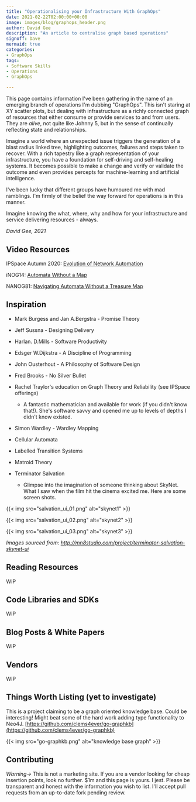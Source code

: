 ```yaml
---
title: "Operationalising your Infrastructure With GraphOps"
date: 2021-02-22T02:00:00+00:00
image: images/blog/graphops_header.png
author: David Gee
description: "An article to centralise graph based operations"
signoff: Dave
mermaid: true
categories: 
- GraphOps
tags:
- Software Skills
- Operations
- GraphOps

---
```


This page contains information I've been gathering in the name of an emerging branch of operations I'm dubbing "GraphOps". This isn't staring at XY scatter plots, but dealing with infrastructure as a richly connected graph of resources that either consume or provide services to and from users. They are *alive*, not quite like Johnny 5, but in the sense of continually reflecting state and relationships.

Imagine a world where an unexpected issue triggers the generation of a blast radius linked tree, highlighting outcomes, failures and steps taken to recover. With a rich tapestry like a graph representation of your infrastructure, you have a foundation for self-driving and self-healing systems. It becomes possible to make a change and verify or validate the outcome and even provides percepts for machine-learning and artificial intelligence.

I've been lucky that different groups have humoured me with mad ramblings. I'm firmly of the belief the way forward for operations is in this manner.

Imagine knowing the what, where, why and how for your infrastructure and service delivering resources - always.

*David Gee, 2021*

## Video Resources

IPSpace Autumn 2020: [Evolution of Network Automation](https://my.ipspace.net/bin/list?id=xNetAut204#EVOLUTION)

iNOG14: [Automata Without a Map](https://www.youtube.com/watch?v=4PUyQ1CYxpA)

NANOG81: [Navigating Automata Without a Treasure Map](https://www.nanog.org/news-stories/nanog-tv/nanog-81-webcast/navigating-automata/)

## Inspiration

*   Mark Burgess and Jan A.Bergstra - Promise Theory

*   Jeff Sussna - Designing Delivery

*   Harlan. D.Mills - Software Productivity

*   Edsger W.Dijkstra - A Discipline of Programming

*   John Ousterhout - A Philosophy of Software Design

*   Fred Brooks - No Silver Bullet

*   Rachel Traylor's education on Graph Theory and Reliability (see IPSpace offerings)
    *   A fantastic mathematician and available for work (if you didn't know that!). She's software savvy and opened me up to levels of depths I didn't know existed.

*   Simon Wardley - Wardley Mapping

*   Cellular Automata

*   Labelled Transition Systems

*   Matroid Theory

*   Terminator Salvation 
    *   Glimpse into the imagination of someone thinking about SkyNet. What I saw when the film hit the cinema excited me. Here are some screen shots.

{{< img src="salvation_ui_01.png" alt="skynet1" >}}

{{< img src="salvation_ui_02.png" alt="skynet2" >}}

{{< img src="salvation_ui_03.png" alt="skynet3" >}}

*Images sourced from: http://mn8studio.com/project/terminator-salvation-skynet-ui*

## Reading Resources

WIP

## Code Libraries and SDKs

WIP

## Blog Posts & White Papers

WIP

## Vendors

WIP

## Things Worth Listing (yet to investigate)

This is a project claiming to be a graph oriented knowledge base. Could be interesting! Might beat some of the hard work adding type functionality to Neo4J.
[https://github.com/clems4ever/go-graphkb](https://github.com/clems4ever/go-graphkb)

{{< img src="go-graphkb.png" alt="knowledge base graph" >}}


## Contributing

*Warning->* This is not a marketing site. If you are a vendor looking for cheap insertion points, look no further. $1m and this page is yours. I jest. Please be transparent and honest with the information you wish to list. I'll accept pull requests from an up-to-date fork pending review.